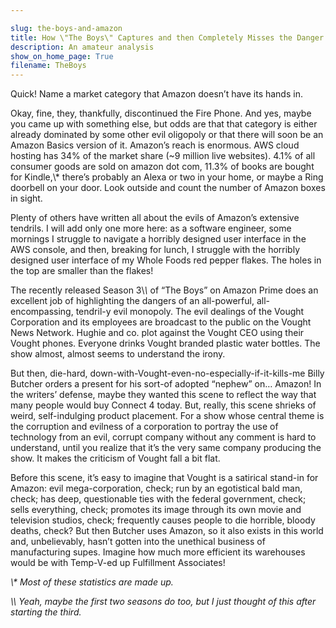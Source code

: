 ```yaml
---

slug: the-boys-and-amazon
title: How \"The Boys\" Captures and then Completely Misses the Danger of Amazon
description: An amateur analysis
show_on_home_page: True
filename: TheBoys
---
```


Quick! Name a market category that Amazon doesn’t have its hands in.

Okay, fine, they, thankfully, discontinued the Fire Phone. And yes, maybe you came up with something else, but odds are that that category is either already dominated by some other evil oligopoly or that there will soon be an Amazon Basics version of it. Amazon’s reach is enormous. AWS cloud hosting has 34% of the market share (~9 million live websites). 4.1% of all consumer goods are sold on amazon dot com, 11.3% of books are bought for Kindle,\\* there’s probably an Alexa or two in your home, or maybe a Ring doorbell on your door. Look outside and count the number of Amazon boxes in sight.

Plenty of others have written all about the evils of Amazon’s extensive tendrils. I will add only one more here: as a software engineer, some mornings I struggle to navigate a horribly designed user interface in the AWS console, and then, breaking for lunch, I struggle with the horribly designed user interface of my Whole Foods red pepper flakes. The holes in the top are smaller than the flakes!

The recently released Season 3\\*\\* of “The Boys” on Amazon Prime does an excellent job of highlighting the dangers of an all-powerful, all-encompassing, tendril-y evil monopoly. The evil dealings of the Vought Corporation and its employees are broadcast to the public on the Vought News Network. Hughie and co. plot against the Vought CEO using their Vought phones. Everyone drinks Vought branded plastic water bottles. The show almost, almost seems to understand the irony.

But then, die-hard, down-with-Vought-even-no-especially-if-it-kills-me Billy Butcher orders a present for his sort-of adopted “nephew” on… Amazon! In the writers’ defense, maybe they wanted this scene to reflect the way that many people would buy Connect 4 today. But, really, this scene shrieks of weird, self-indulging product placement. For a show whose central theme is the corruption and evilness of a corporation to portray the use of technology from an evil, corrupt company without any comment is hard to understand, until you realize that it’s the very same company producing the show. It makes the criticism of Vought fall a bit flat.

Before this scene, it’s easy to imagine that Vought is a satirical stand-in for Amazon: evil mega-corporation, check; run by an egotistical bald man, check; has deep, questionable ties with the federal government, check; sells everything, check; promotes its image through its own movie and television studios, check; frequently causes people to die horrible, bloody deaths, check? But then Butcher uses Amazon, so it also exists in this world and, unbelievably, hasn’t gotten into the unethical business of manufacturing supes. Imagine how much more efficient its warehouses would be with Temp-V-ed up Fulfillment Associates!


_\\* Most of these statistics are made up._

_\\*\\* Yeah, maybe the first two seasons do too, but I just thought of this after starting the third._
